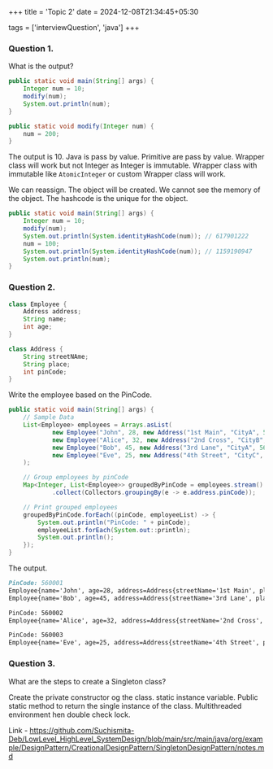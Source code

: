 +++
title = 'Topic 2'
date = 2024-12-08T21:34:45+05:30

tags = ['interviewQuestion', 'java']
+++

### Question 1.

What is the output?

```java
public static void main(String[] args) {
    Integer num = 10;
    modify(num);
    System.out.println(num);
}

public static void modify(Integer num) {
    num = 200;
}
```

The output is 10. Java is pass by value. Primitive are pass by value. Wrapper class will work but not Integer as Integer
is immutable. Wrapper class with immutable like `AtomicInteger` or custom Wrapper class will work.

We can reassign. The object will be created. We cannot see the memory of the object. The hashcode is the unique for the
object.

```java
public static void main(String[] args) {
    Integer num = 10;
    modify(num);
    System.out.println(System.identityHashCode(num)); // 617901222
    num = 100;
    System.out.println(System.identityHashCode(num)); // 1159190947
    System.out.println(num);
}
```

### Question 2.

```java
class Employee {
    Address address;
    String name;
    int age;
}

class Address {
    String streetNAme;
    String place;
    int pinCode;
}
```

Write the employee based on the PinCode.

```java
public static void main(String[] args) {
    // Sample Data
    List<Employee> employees = Arrays.asList(
            new Employee("John", 28, new Address("1st Main", "CityA", 560001)),
            new Employee("Alice", 32, new Address("2nd Cross", "CityB", 560002)),
            new Employee("Bob", 45, new Address("3rd Lane", "CityA", 560001)),
            new Employee("Eve", 25, new Address("4th Street", "CityC", 560003))
    );

    // Group employees by pinCode
    Map<Integer, List<Employee>> groupedByPinCode = employees.stream()
            .collect(Collectors.groupingBy(e -> e.address.pinCode));

    // Print grouped employees
    groupedByPinCode.forEach((pinCode, employeeList) -> {
        System.out.println("PinCode: " + pinCode);
        employeeList.forEach(System.out::println);
        System.out.println();
    });
}
```

The output.
```md
PinCode: 560001
Employee{name='John', age=28, address=Address{streetName='1st Main', place='CityA', pinCode=560001}}
Employee{name='Bob', age=45, address=Address{streetName='3rd Lane', place='CityA', pinCode=560001}}

PinCode: 560002
Employee{name='Alice', age=32, address=Address{streetName='2nd Cross', place='CityB', pinCode=560002}}

PinCode: 560003
Employee{name='Eve', age=25, address=Address{streetName='4th Street', place='CityC', pinCode=560003}

```

### Question 3.

What are the steps to create a Singleton class?

Create the private constructor og the class. static instance variable. Public static method to return the single
instance of the class. Multithreaded environment hen double check lock.

Link - https://github.com/Suchismita-Deb/LowLevel_HighLevel_SystemDesign/blob/main/src/main/java/org/example/DesignPattern/CreationalDesignPattern/SingletonDesignPattern/notes.md
